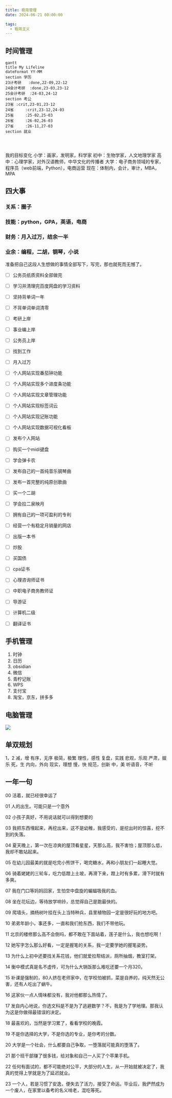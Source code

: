 ```yaml
---
title: 极简管理
date: 2024-06-21 00:00:00

tags: 
  - 极简主义
---
```

## 时间管理

```mermaid
gantt
title My Lifeline
dateFormat YY-MM
section 学历
23计考研	:done,22-09,22-12	
24会计考研	:done,23-03,23-12
25会计考研	:24-03,24-12
section 考公
23省	:crit,23-01,23-12
24省		:crit,23-12,24-03
25省		:25-02,25-03
26省		:26-02,26-03
27省		:26-11,27-03
section 就业




```

我的目标变化
小学：画家，发明家，科学家
初中：生物学家，人文地理学家
高中：心理学家，对外汉语教师，中华文化的传播者
大学：电子商务领域的专家，程序员（web前端，Python），电商运营
现在：体制内，会计，审计，MBA，MPA

## 四大事

### 关系：圈子

### 技能：python，GPA，英语，电商

### 财务：月入过万，结余一半

### 业余：编程，二胡，钢琴，小说

准备把自己这段人生想做的事情全部写下，写完，那也就死而无憾了。

- [ ] 公务员纸质资料全部做完
 
- [ ] 学习并清理完百度网盘的学习资料
 
- [ ] 坚持背单词一年

- [ ] 不背单词单词清零
 
- [ ] 考研上岸

- [ ] 事业编上岸

- [ ] 公务员上岸

- [ ] 找到工作

- [ ] 月入过万

- [ ] 个人网站实现番茄钟功能

- [ ] 个人网站实现多个进度条功能

- [ ] 个人网站实现文章管理功能

- [ ] 个人网站实现标签词云

- [ ] 个人网站实现记账功能

- [ ] 个人网站实现数据可视化看板

- [ ] 发布个人网站

- [ ] 购买一个midi键盘

- [ ] 学会弹卡农

- [ ] 发布自己的一首纯音乐钢琴曲

- [ ] 发布一首完整的纯原创歌曲

- [ ] 买一个二胡

- [ ] 学会拉二泉映月

- [ ] 拥有自己的一项可盈利的专利

- [ ] 经营一个有稳定月销量的网店

- [ ] 出版一本书

- [ ] 炒股

- [ ] 买国债

- [ ] cpa证书

- [ ] 心理咨询师证书

- [ ] 中职电子商务教师证

- [ ] 导游证

- [ ] 计算机二级

- [ ] 翻译证书


## 手机管理

1. 时钟
2. 日历
3. obsidian
4. 微信
5. 青柠记账
6. WPS
7. 支付宝
8. 淘宝，京东，拼多多

## 电脑管理

![](https://img-blog.csdnimg.cn/direct/08b42454f6a94e55a2a973dd2d06116d.png)

## 单双规划

1，2
减，增
有序，无序
极简，极繁
理性，感性
复盘，实践
悲观，乐观
严肃，娱乐
死，生
内向，外向
现实，理想
慢，快
规范，创新
中，美
听语音，不听

## 一年一句

00 活着，就已经很幸运了

01 人的出生。可能只是一个意外

02 小孩子真好，不用说话就可以得到想要的

03 我把东西埋起来，再挖出来，这不是幼稚，我感受的，是挖出时的惊喜，挖不到的失落。

04 夏天晚上，第一次在凉爽的屋顶看星星，天那么高，我不害怕；屋顶那么低，我却不敢站起来。

05 在幼儿园最美的就是吃完小熊饼干，喝完糖水，再和小朋友们一起睡大觉。

06 骑着姥姥的三轮车，吃力低蹬上土坡，再滑下来，蹬上时有多累，滑下时就有多爽。

07 我在门口等妈妈回家，生怕空中盘旋的蝙蝠吸我的血。

08 坐在花坛边，等待放学响铃，总觉得自己是跑最快的。

09 爬墙头，摘杨树叶挂在头上当特种兵，县里植物园一定是很好玩的地方吧。

10 弟弟年龄小，事还多，一直和我们抢东西，我们不带他玩。

11 北京的楼修那么高不会倒吗，都不敢在下面站着，莲子是什么，我也想吃啊！

12 她写字怎么那么好看，一定是握笔的关系，我一定要学她的握笔姿势。

13 为什么上初中还要找关系花钱，他们就爱拉帮结派，厕所抽烟，教室打架。

14 衡中模式真是名不虚传，可为什么大锅饭那么难吃还要一个月320。

15 补课是强制的，80人挤在老师家中，在学校怕被抓，菜是自养的，纯天然无公害，还有人吃出了蜗牛。

16 这家伙一点人情味都没有，我对他都那么热情了。

17 发自内心地说，你选文科是不是为了逃避数学？不，我是为了学地理。那我认为这是你做得最错误的决定。

18 最喜欢的，当然是学习累了，看看学校的晚霞。

19 不是你选择的大学，不是你选的专业，是你考的分数。

20 大学是一个社会，什么都要自己争取，一堕落就可能真的堕落了。

21 那个班干部赚了很多钱，给对象和自己一人买了个苹果手机。

22 任何有面试的，都不可能绝对公平，大部分的人生，从一开始就被决定了，我真的觉得上学就是为了延迟就业。

23 一个人，若是习惯了安逸，便失去了活力，接受了命运。毕业后，我俨然成为一个废人，在家里以备考的名义啃老，混吃等死。

